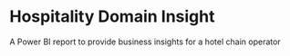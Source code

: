 # Hospitality Domain Insight
 A Power BI report to provide business insights for a hotel chain operator
